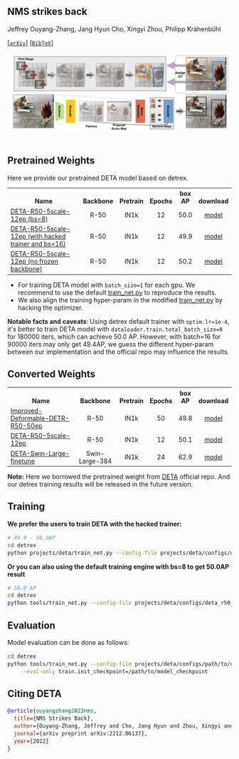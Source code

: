 ## NMS strikes back

Jeffrey Ouyang-Zhang, Jang Hyun Cho, Xingyi Zhou, Philipp Krähenbühl

[[`arXiv`](https://arxiv.org/abs/2212.06137)] [[`BibTeX`](#citing-deta)]

<div align="center">
  <img src="./assets/deta.png"/>
</div><br/>

## Pretrained Weights
Here we provide our pretrained DETA model based on detrex.
<table><tbody>
<!-- START TABLE -->
<!-- TABLE HEADER -->
<th valign="bottom">Name</th>
<th valign="bottom">Backbone</th>
<th valign="bottom">Pretrain</th>
<th valign="bottom">Epochs</th>
<th valign="bottom">box<br/>AP</th>
<th valign="bottom">download</th>
<!-- TABLE BODY -->
 <tr><td align="left"><a href="configs/deta_r50_5scale_12ep.py">DETA-R50-5scale-12ep (bs=8)</a></td>
<td align="center">R-50</td>
<td align="center">IN1k</td>
<td align="center">12</td>
<td align="center">50.0</td>
<td align="center"> <a href="https://github.com/IDEA-Research/detrex-storage/releases/download/v0.4.0/deta_r50_5scale_12ep_bs8.pth">model</a></td>
</tr>
<!-- TABLE BODY -->
 <tr><td align="left"><a href="configs/deta_r50_5scale_12ep.py">DETA-R50-5scale-12ep (with hacked trainer and bs=16)</a></td>
<td align="center">R-50</td>
<td align="center">IN1k</td>
<td align="center">12</td>
<td align="center">49.9</td>
<td align="center"> <a href="https://github.com/IDEA-Research/detrex-storage/releases/download/v0.4.0/deta_r50_5scale_12ep_hacked_trainer.pth">model</a></td>
</tr>
 <tr><td align="left"><a href="configs/deta_r50_5scale_no_frozen_backbone.py">DETA-R50-5scale-12ep (no frozen backbone)</a></td>
<td align="center">R-50</td>
<td align="center">IN1k</td>
<td align="center">12</td>
<td align="center">50.2</td>
<td align="center"> <a href="https://github.com/IDEA-Research/detrex-storage/releases/download/v0.4.0/deta_r50_5scale_12ep_no_freeze_backbone.pth">model</a></td>
</tr>
</tbody></table>

- For training DETA model with `batch_size=1` for each gpu. We recommend to use the default [train_net.py](https://github.com/IDEA-Research/detrex/blob/main/tools/train_net.py) to reproduce the results.
- We also align the training hyper-param in the modified [train_net.py](./train_net.py) by hacking the optimizer.

**Notable facts and caveats**: Using detrex default trainer with `optim.lr=1e-4`, it's better to train DETA model with `dataloader.train.total_batch_size=8` for 180000 iters, which can achieve 50.0 AP. However, with batch=16 for 90000 iters may only get 49.4AP, we guess the different hyper-param between our implementation and the official repo may influence the results.

## Converted Weights
<table><tbody>
<!-- START TABLE -->
<!-- TABLE HEADER -->
<th valign="bottom">Name</th>
<th valign="bottom">Backbone</th>
<th valign="bottom">Pretrain</th>
<th valign="bottom">Epochs</th>
<th valign="bottom">box<br/>AP</th>
<th valign="bottom">download</th>
<!-- TABLE BODY -->
 <tr><td align="left"><a href="configs/improved_deformable_detr_baseline_50ep.py">Improved-Deformable-DETR-R50-50ep</a></td>
<td align="center">R-50</td>
<td align="center">IN1k</td>
<td align="center">50</td>
<td align="center">49.8</td>
<td align="center"> <a href="https://github.com/IDEA-Research/detrex-storage/releases/download/v0.3.0/converted_deta_improved_deformable_baseline.pth">model</a></td>
</tr>
 <tr><td align="left"><a href="configs/deta_r50_5scale_12ep.py">DETA-R50-5scale-12ep</a></td>
<td align="center">R-50</td>
<td align="center">IN1k</td>
<td align="center">12</td>
<td align="center">50.1</td>
<td align="center"> <a href="https://github.com/IDEA-Research/detrex-storage/releases/download/v0.3.0/converted_deta_r50_5scale_12ep.pth">model</a></td>
</tr>
 <tr><td align="left"><a href="configs/deta_r50_5scale_12ep.py">DETA-Swin-Large-finetune</a></td>
<td align="center">Swin-Large-384</td>
<td align="center">IN1k</td>
<td align="center">24</td>
<td align="center">62.9</td>
<td align="center"> <a href="https://github.com/IDEA-Research/detrex-storage/releases/download/v0.3.0/converted_deta_swin_o365_finetune.pth">model</a></td>
</tr>
</tbody></table>

**Note:** Here we borrowed the pretrained weight from [DETA](https://github.com/jozhang97/DETA) official repo. And our detrex training results will be released in the future version.

## Training
**We prefer the users to train DETA with the hacked trainer:**

```bash
# 49.9 - 50.0AP
cd detrex
python projects/deta/train_net.py --config-file projects/deta/configs/deta_r50_5scale_12ep.py --num-gpus 8
```

**Or you can also using the default training engine with bs=8 to get 50.0AP result**
```bash
# 50.0 AP
cd detrex
python tools/train_net.py --config-file projects/deta/configs/deta_r50_5scale_12ep.py --num-gpus 8
```

## Evaluation
Model evaluation can be done as follows:
```bash
cd detrex
python tools/train_net.py --config-file projects/deta/configs/path/to/config.py \
    --eval-only train.init_checkpoint=/path/to/model_checkpoint
```


## Citing DETA
```BibTex
@article{ouyangzhang2022nms,
  title={NMS Strikes Back},
  author={Ouyang-Zhang, Jeffrey and Cho, Jang Hyun and Zhou, Xingyi and Kr{\"a}henb{\"u}hl, Philipp},
  journal={arXiv preprint arXiv:2212.06137},
  year={2022}
}
```
